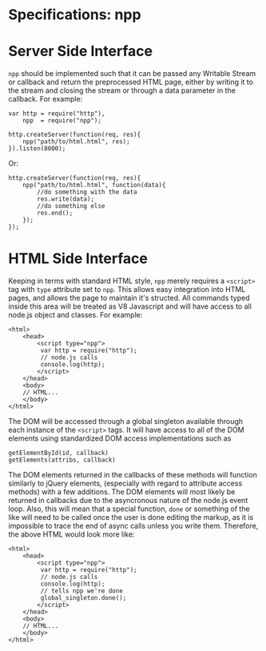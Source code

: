# Specifications: npp

# Server Side Interface

`npp` should be implemented such that it can be
passed any Writable Stream or callback and return
the preprocessed HTML page, either by writing it
to the stream and closing the stream or through a
data parameter in the callback. For example:

	var http = require("http"),
		npp  = require("npp");

	http.createServer(function(req, res){
		npp("path/to/html.html", res);
	}).listen(8000);

Or:

	http.createServer(function(req, res){
		npp("path/to/html.html", function(data){
			//do something with the data
			res.write(data);
			//do something else
			res.end();
		});
	});

# HTML Side Interface

Keeping in terms with standard HTML style, `npp` merely
requires a `<script>` tag with `type` attribute set to
`npp`. This allows easy integration into HTML pages, and
allows the page to maintain it's structed. All commands
typed inside this area will be treated as V8 Javascript
and will have access to all node.js object and classes.
For example:

	<html>
		<head>
			<script type="npp">
			 var http = require("http");
			 // node.js calls
			 console.log(http);
			</script>
		</head>
		<body>
		// HTML...
		</body>
	</html>

The DOM will be accessed through a global singleton
available through each instance of the `<script>` tags.
It will have access to all of the DOM elements using
standardized DOM access implementations such as

	getElementById(id, callback)
	getElements(attribs, callback)

The DOM elements returned in the callbacks of these
methods will function similarly to jQuery elements,
(especially with regard to attribute access methods)
with a few additions. The DOM elements will most likely
be returned in callbacks due to the asyncronous nature
of the node.js event loop. Also, this will mean that
a special function, `done` or something of the like
will need to be called once the user is done editing the
markup, as it is impossible to trace the end of async
calls unless you write them. Therefore, the above HTML
would look more like:


	<html>
		<head>
			<script type="npp">
			 var http = require("http");
			 // node.js calls
			 console.log(http);
			 // tells npp we're done
			 global_singleton.done();
			</script>
		</head>
		<body>
		// HTML...
		</body>
	</html>


